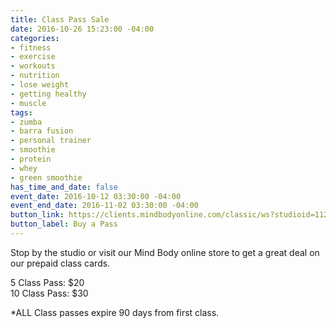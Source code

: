 ```yaml
---
title: Class Pass Sale
date: 2016-10-26 15:23:00 -04:00
categories:
- fitness
- exercise
- workouts
- nutrition
- lose weight
- getting healthy
- muscle
tags:
- zumba
- barra fusion
- personal trainer
- smoothie
- protein
- whey
- green smoothie
has_time_and_date: false
event_date: 2016-10-12 03:30:00 -04:00
event_end_date: 2016-11-02 03:30:00 -04:00
button_link: https://clients.mindbodyonline.com/classic/ws?studioid=112719&stype=41&sTG=22
button_label: Buy a Pass
---
```


Stop by the studio or visit our Mind Body online store to get a great deal on our prepaid class cards.

5 Class Pass: $20  
10 Class Pass: $30  

*ALL Class passes expire 90 days from first class.
